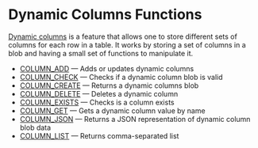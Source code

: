 # Dynamic Columns Functions

[Dynamic columns](/sql-statements-structure/nosql/dynamic-columns) is a feature that allows one to store different sets of columns for each row in a table. It works by storing a set of columns in a blob and having a small set of functions to manipulate it.

- [COLUMN_ADD](/built-in-functions/special-functions/dynamic-columns-functions/column_add/) — Adds or updates dynamic columns
- [COLUMN_CHECK](/built-in-functions/special-functions/dynamic-columns-functions/column_check/) — Checks if a dynamic column blob is valid
- [COLUMN_CREATE](/built-in-functions/special-functions/dynamic-columns-functions/column_create/) — Returns a dynamic columns blob
- [COLUMN_DELETE](/built-in-functions/special-functions/dynamic-columns-functions/column_delete/) — Deletes a dynamic column
- [COLUMN_EXISTS](/built-in-functions/special-functions/dynamic-columns-functions/column_exists/) — Checks is a column exists
- [COLUMN_GET](/built-in-functions/special-functions/dynamic-columns-functions/column_get/) — Gets a dynamic column value by name
- [COLUMN_JSON](/built-in-functions/special-functions/dynamic-columns-functions/column_json/) — Returns a JSON representation of dynamic column blob data
- [COLUMN_LIST](/built-in-functions/special-functions/dynamic-columns-functions/column_list/) — Returns comma-separated list